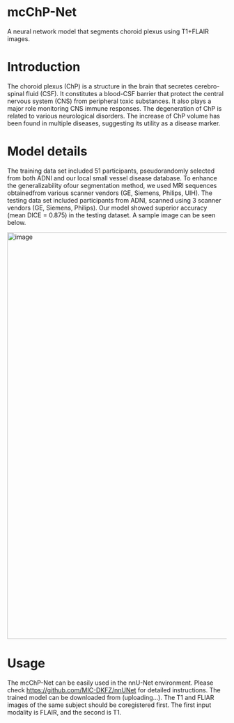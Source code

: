 # mcChP-Net
A neural network model that segments choroid plexus using T1+FLAIR images. 

# Introduction
The choroid plexus (ChP) is a structure in the brain that secretes cerebro-spinal fluid (CSF). It constitutes a blood-CSF barrier that protect the central nervous system (CNS) from peripheral toxic substances. It also plays a major role monitoring CNS immune responses. The degeneration of ChP is related to various neurological disorders. The increase of ChP volume has been found in multiple diseases, suggesting its utility as a disease marker.

# Model details
The training data set included 51 participants, pseudorandomly selected from both ADNI and our local small vessel disease database. To enhance the generalizability ofour segmentation method, we used MRl sequences obtainedfrom various scanner vendors (GE, Siemens, Philips, UIH). The testing data set included participants from ADNl, scanned using 3 scanner vendors (GE, Siemens, Philips). Our model showed superior accuracy (mean DICE = 0.875) in the testing dataset. A sample image can be seen below.

<img width="1001" height="934" alt="image" src="https://github.com/user-attachments/assets/3f7fd1db-5ef3-47d0-9f9d-808823dc8faa" />

# Usage
The mcChP-Net can be easily used in the nnU-Net environment. Please check https://github.com/MIC-DKFZ/nnUNet for detailed instructions. The trained model can be downloaded from (uploading...). 
The T1 and FLIAR images of the same subject should be coregistered first. The first input modality is FLAIR, and the second is T1.
